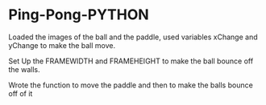# Ping-Pong-PYTHON
Loaded the images of the ball and the paddle, used variables xChange and yChange to make the ball move. 
<P>Set Up the FRAMEWIDTH and FRAMEHEIGHT to make the ball bounce off the walls. 
<p>Wrote the function to move the paddle and then to make the balls bounce off of it
